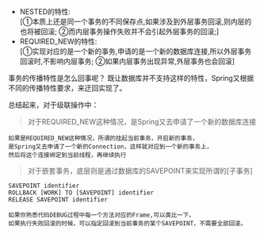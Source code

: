 - NESTED的特性:  
  [①本质上还是同一个事务的不同保存点,如果涉及到外层事务回滚,则内层的也将被回滚; ②而内层事务操作失败并不会引起外层事务的回滚;]
- REQUIRED_NEW的特性:  
  [①实现对应的是一个新的事务,申请的是一个新的数据库连接,所以外层事务回滚时,不影响内层事务; ②如果内层事务出现异常,外层事务也会回滚]



事务的传播特性是怎么回事呢？
既让数据库并不支持这样的特性，Spring又根据不同的传播特性要求，来迂回实现了。

总结起来，对于级联操作中：
>对于REQUIRED_NEW这种情况，是Spring又去申请了一个新的数据库连接
```
如果是REQUIRED_NEW这种情况，所谓的挂起当前事务，开启新的事务，
是Spring又去申请了一个新的Connection，这样就对应到一个新的事务上，
然后将这个连接绑定到当前线程，再继续执行
```

>对于嵌套事务，底层则是通过数据库的SAVEPOINT来实现所谓的[子事务]
```
SAVEPOINT identifier
ROLLBACK [WORK] TO [SAVEPOINT] identifier
RELEASE SAVEPOINT identifier
```

~~~
如果你熟悉代码DEBUG过程中每一个方法对应的Frame,可以类比一下，
如果执行失败回滚的时候，可以指定回滚到当前事务的某个SAVEPOINT，不需要全部回滚。


